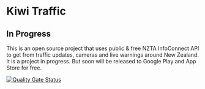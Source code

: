 # Kiwi Traffic

## In Progress

This is an open source project that uses public & free NZTA InfoConnect API to get from traffic updates, cameras and live warnings around New Zealand. It is a project in progress. But soon will be released to Google Play and App Store for free.


[![Quality Gate Status](https://sonarcloud.io/api/project_badges/measure?project=aliustaoglu_kiwi-traffic&metric=alert_status)](https://sonarcloud.io/dashboard?id=aliustaoglu_kiwi-traffic)